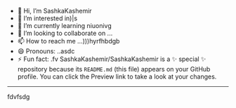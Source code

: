 - 👋 Hi, I’m SashkaKashemir
- 👀 I’m interested in)|s
- 🌱 I’m currently learning niuonivg
- 💞️ I’m looking to collaborate on ...
- 📫 How to reach me ...)))hyrfhbdgb
- 😄 Pronouns: ..asdc
- ⚡ Fun fact: .fv
SashkaKashemir/SashkaKashemir is a ✨ special ✨ repository because its `README.md` (this file) appears on your GitHub profile.
You can click the Preview link to take a look at your changes.
---
fdvfsdg
